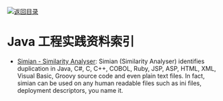[![返回目录](https://parg.co/UGo)](https://github.com/wxyyxc1992/Awesome-Links) 


# Java 工程实践资料索引

* [Simian - Similarity Analyser](http://www.harukizaemon.com/simian/installation.html): Simian (Similarity Analyser) identifies duplication in Java, C#, C, C++, COBOL, Ruby, JSP, ASP, HTML, XML, Visual Basic, Groovy source code and even plain text files. In fact, simian can be used on any human readable files such as ini files, deployment descriptors, you name it.

